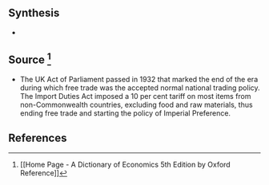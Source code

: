 ## Synthesis
- 
## Source [^1]
- The UK Act of Parliament passed in 1932 that marked the end of the era during which free trade was the accepted normal national trading policy. The Import Duties Act imposed a 10 per cent tariff on most items from non-Commonwealth countries, excluding food and raw materials, thus ending free trade and starting the policy of Imperial Preference.
## References

[^1]: [[Home Page - A Dictionary of Economics 5th Edition by Oxford Reference]]